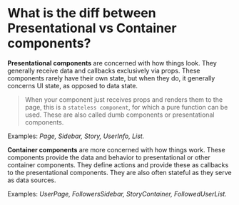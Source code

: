 # What is the diff between Presentational vs Container components?

**Presentational components** are concerned with how things look. They generally receive data and callbacks exclusively via props. These components rarely have their own state, but when they do, it generally concerns UI state, as opposed to data state.

> When your component just receives props and renders them to the page, this is a `stateless component`, for which a pure function can be used. These are also called dumb components or presentational components.

Examples: _Page, Sidebar, Story, UserInfo, List._

**Container components** are more concerned with how things work. These components provide the data and behavior to presentational or other container components. They define actions and provide these as callbacks to the presentational components. They are also often stateful as they serve as data sources.

Examples: _UserPage, FollowersSidebar, StoryContainer, FollowedUserList._